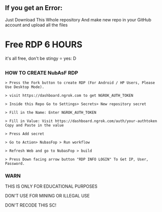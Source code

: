 ## If you get an Error:

Just Download This Whole repository And make new repo in your GitHub account and upload all the files

# Free RDP 6 HOURS

it's all free, don't be stingy ⭐️ yes: D

### HOW TO CREATE NubAsF RDP
```
> Press the Fork button to create RDP (For Android / HP Users, Please Use Desktop Mode).

> visit https://dashboard.ngrok.com to get NGROK_AUTH_TOKEN

> Inside this Repo Go to Settings> Secrets> New repository secret

> Fill in the Name: Enter NGROK_AUTH_TOKEN

> Fill in Value: Visit https://dashboard.ngrok.com/auth/your-authtoken Copy and Paste in the value

> Press Add secret 

> Go to Action> NubasFop > Run workflow

> Refresh Web and go to NubasFop > build

> Press Down facing arrow button "RDP INFO LOGIN" To Get IP, User, Password.
```
### WARN

THIS IS ONLY FOR EDUCATIONAL PURPOSES

DON'T USE FOR MINING OR ILLEGAL USE

DON'T RECODE THIS SC!
